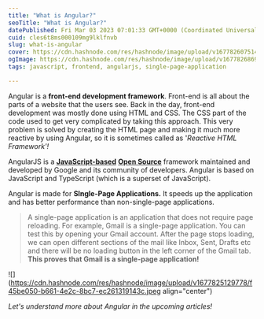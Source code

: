 ```yaml
---
title: "What is Angular?"
seoTitle: "What is Angular?"
datePublished: Fri Mar 03 2023 07:01:33 GMT+0000 (Coordinated Universal Time)
cuid: cles6t8ms000109mg9lklfnvb
slug: what-is-angular
cover: https://cdn.hashnode.com/res/hashnode/image/upload/v1677826075142/67d18a5b-71cd-4066-8eaf-cd36715a3e60.jpeg
ogImage: https://cdn.hashnode.com/res/hashnode/image/upload/v1677826869746/4ee4fea3-6373-477a-a04a-c9f81397d93f.jpeg
tags: javascript, frontend, angularjs, single-page-application

---
```


Angular is a **front-end development framework**. Front-end is all about the parts of a website that the users see. Back in the day, front-end development was mostly done using HTML and CSS. The CSS part of the code used to get very complicated by taking this approach. This very problem is solved by creating the HTML page and making it much more reactive by using Angular, so it is sometimes called as '*Reactive HTML Framework'!*

AngularJS is a [**JavaScript-based**](https://codeinstitute.net/global/blog/javascript-framework/#:~:text=In%20brief%2C%20JavaScript%20frameworks%20are,saving%20time%20for%20the%20developer.) [**Open Source**](https://opensource.com/resources/what-open-source) framework maintained and developed by Google and its community of developers. Angular is based on JavaScript and TypeScript (which is a superset of JavaScript).

Angular is made for **SIngle-Page Applications.** It speeds up the application and has better performance than non-single-page applications.

> A single-page application is an application that does not require page reloading. For example, Gmail is a single-page application. You can test this by opening your Gmail account. After the page stops loading, we can open different sections of the mail like Inbox, Sent, Drafts etc and there will be no loading button in the left corner of the Gmail tab. **This proves that Gmail is a single-page application!**

![](https://cdn.hashnode.com/res/hashnode/image/upload/v1677825129778/f45be050-b661-4e2c-8bc7-ec261319143c.jpeg align="center")

*Let's understand more about Angular in the upcoming articles!*